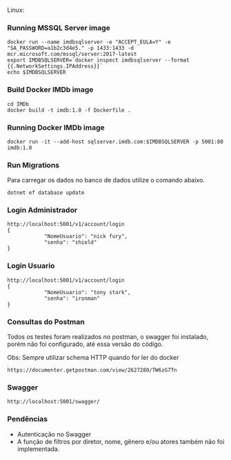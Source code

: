 Linux:

### Running MSSQL Server image

```
docker run --name imdbsqlserver -e "ACCEPT_EULA=Y" -e "SA_PASSWORD=a1b2c3d4e5." -p 1433:1433 -d mcr.microsoft.com/mssql/server:2017-latest
export IMDBSQLSERVER=`docker inspect imdbsqlserver --format {{.NetworkSettings.IPAddress}}`
echo $IMDBSQLSERVER
```

### Build Docker IMDb image

```
cd IMDb
docker build -t imdb:1.0 -f Dockerfile .
```

### Running Docker IMDb image
```
docker run -it --add-host sqlserver.imdb.com:$IMDBSQLSERVER -p 5001:80 imdb:1.0 
```

### Run Migrations

Para carregar os dados no banco de dados utilize o comando abaixo.

```
dotnet ef database update
```
### Login Administrador
```
http://localhost:5001/v1/account/login
{
            "NomeUsuario": "nick fury",
            "senha": "shield"
}
```
### Login Usuario 
```
http://localhost:5001/v1/account/login
{
            "NomeUsuario": "tony stark",
            "senha": "ironman"
}
```

### Consultas do Postman

Todos os testes foram realizados no postman, o swagger foi instalado, porém não foi configurado, até essa versão do código.

Obs: Sempre utilizar schema HTTP quando for ler do docker
```
https://documenter.getpostman.com/view/2627280/TW6zG7Tn
```

### Swagger

```
http://localhost:5001/swagger/
```

### Pendências

- Autenticação no Swagger 
- A função de filtros por diretor, nome, gênero e/ou atores também não foi implementada.
